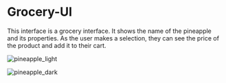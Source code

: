 # Grocery-UI

This interface is a grocery interface. It shows the name of the pineapple and its properties. As the user makes a selection, they can see the price of the product and add it to their cart.



![pineapple_light](https://github.com/isikkayaa/Grocery-UI/assets/102810563/ce30f2f8-a461-4605-a647-9d72eed638f8)

![pineapple_dark](https://github.com/isikkayaa/Grocery-UI/assets/102810563/35b11ede-579d-4dcb-a5a2-4b3b16ee52eb)

